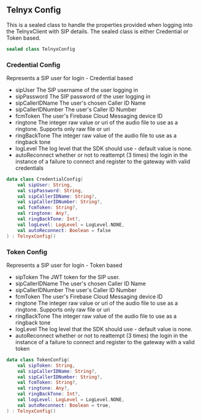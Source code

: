 ## Telnyx Config

This is a sealed class to handle the properties provided when logging into the TelnyxClient with SIP details. The sealed class is either Credential or Token based.
```kotlin
sealed class TelnyxConfig
```

### Credential Config

Represents a SIP user for login - Credential based
 * sipUser The SIP username of the user logging in
 * sipPassword The SIP password of the user logging in
 * sipCallerIDName The user's chosen Caller ID Name
 * sipCallerIDNumber The user's Caller ID Number
 * fcmToken The user's Firebase Cloud Messaging device ID
 * ringtone The integer raw value or uri of the audio file to use as a ringtone. Supports only raw file or uri
 * ringBackTone The integer raw value of the audio file to use as a ringback tone
 * logLevel The log level that the SDK should use - default value is none.
 * autoReconnect whether or not to reattempt (3 times) the login in the instance of a failure to connect and register to the gateway with valid credentials

```kotlin
data class CredentialConfig(
    val sipUser: String,
    val sipPassword: String,
    val sipCallerIDName: String?,
    val sipCallerIDNumber: String?,
    val fcmToken: String?,
    val ringtone: Any?,
    val ringBackTone: Int?,
    val logLevel: LogLevel = LogLevel.NONE,
    val autoReconnect: Boolean = false
) : TelnyxConfig()
```

### Token Config

Represents a SIP user for login - Token based
 * sipToken The JWT token for the SIP user.
 * sipCallerIDName The user's chosen Caller ID Name
 * sipCallerIDNumber The user's Caller ID Number
 * fcmToken The user's Firebase Cloud Messaging device ID
 * ringtone The integer raw value or uri of the audio file to use as a ringtone. Supports only raw file or uri
 * ringBackTone The integer raw value of the audio file to use as a ringback tone
 * logLevel The log level that the SDK should use - default value is none.
 * autoReconnect whether or not to reattempt (3 times) the login in the instance of a failure to connect and register to the gateway with a valid token

```kotlin
data class TokenConfig(
    val sipToken: String,
    val sipCallerIDName: String?,
    val sipCallerIDNumber: String?,
    val fcmToken: String?,
    val ringtone: Any?,
    val ringBackTone: Int?,
    val logLevel: LogLevel = LogLevel.NONE,
    val autoReconnect: Boolean = true,
) : TelnyxConfig()
```